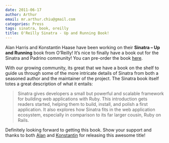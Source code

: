 ```yaml
---
date: 2011-06-17
author: Arthur
email: mr.arthur.chiu@gmail.com
categories: Press
tags: sinatra, book, oreilly
title: O'Reilly Sinatra - Up and Running Book!
---
```


Alan Harris and Konstantin Haase have been working on their **Sinatra – Up and Running** book from O’Reilly! It’s nice to finally have a book out for the Sinatra and Padrino community! You can pre-order the book [here](http://oreilly.com/catalog/0636920019664).

<break>

With our growing community, its great that we have a book on the shelf to guide us through some of the more intricate details of Sinatra from both a seasoned author and the maintainer of the project. The Sinatra book itself totes a great description of what it entails:

> Sinatra gives developers a small but powerful and scalable framework for building web applications with Ruby. This introduction gets readers started, helping them to build, install, and polish a first application. It also explores how Sinatra fits in the web application ecosystem, especially in comparison to its far larger cousin, Ruby on Rails.

Definitely looking forward to getting this book. Show your support and thanks to both [Alan](https://twitter.com/Anachronistic) and [Konstantin](https://twitter.com/konstantinhaase) for releasing this awesome title!